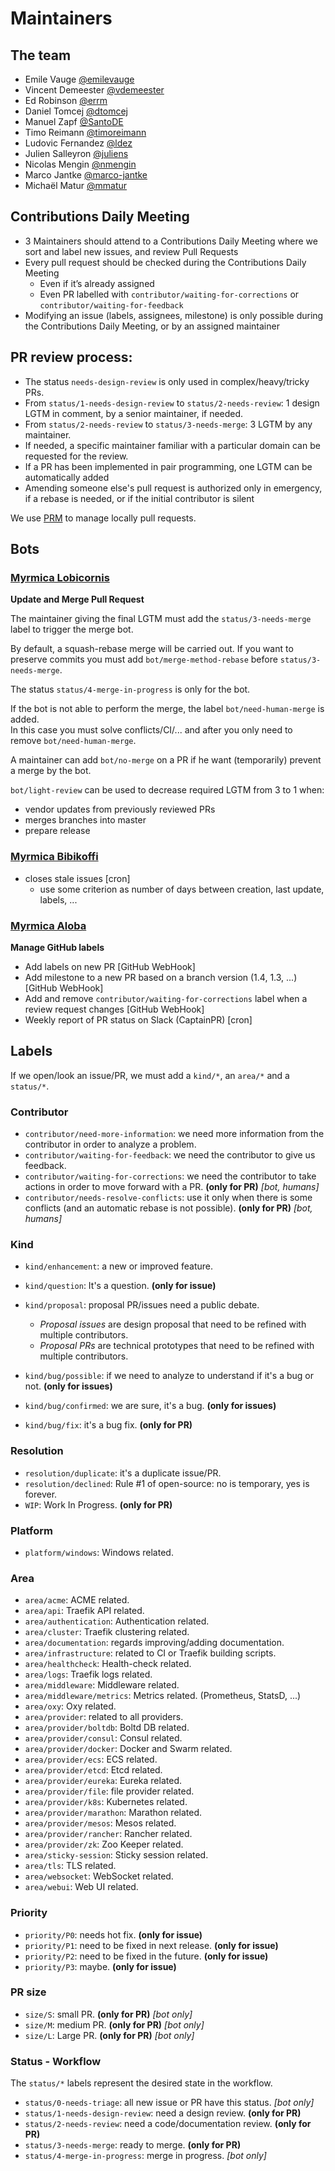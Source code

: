 # Maintainers

## The team

* Emile Vauge [@emilevauge](https://github.com/emilevauge)
* Vincent Demeester [@vdemeester](https://github.com/vdemeester)
* Ed Robinson [@errm](https://github.com/errm)
* Daniel Tomcej [@dtomcej](https://github.com/dtomcej)
* Manuel Zapf [@SantoDE](https://github.com/SantoDE)
* Timo Reimann [@timoreimann](https://github.com/timoreimann)
* Ludovic Fernandez [@ldez](https://github.com/ldez)
* Julien Salleyron [@juliens](https://github.com/juliens)
* Nicolas Mengin [@nmengin](https://github.com/nmengin)
* Marco Jantke [@marco-jantke](https://github.com/marco-jantke)
* Michaël Matur [@mmatur](https://github.com/mmatur)

## Contributions Daily Meeting

* 3 Maintainers should attend to a Contributions Daily Meeting where we sort and label new issues, and review Pull Requests
* Every pull request should be checked during the Contributions Daily Meeting
   * Even if it’s already assigned
   * Even PR labelled with `contributor/waiting-for-corrections` or `contributor/waiting-for-feedback`
* Modifying an issue (labels, assignees, milestone) is only possible during the Contributions Daily Meeting, or by an assigned maintainer

## PR review process:

* The status `needs-design-review` is only used in complex/heavy/tricky PRs.
* From `status/1-needs-design-review` to `status/2-needs-review`: 1 design LGTM in comment, by a senior maintainer, if needed.
* From `status/2-needs-review` to `status/3-needs-merge`: 3 LGTM by any maintainer.
* If needed, a specific maintainer familiar with a particular domain can be requested for the review.
* If a PR has been implemented in pair programming, one LGTM can be automatically added
* Amending someone else's pull request is authorized only in emergency, if a rebase is needed, or if the initial contributor is silent

We use [PRM](https://github.com/ldez/prm) to manage locally pull requests.


## Bots

### [Myrmica Lobicornis](https://github.com/containous/lobicornis/)

**Update and Merge Pull Request**

The maintainer giving the final LGTM must add the `status/3-needs-merge` label to trigger the merge bot.

By default, a squash-rebase merge will be carried out.
If you want to preserve commits you must add `bot/merge-method-rebase` before `status/3-needs-merge`.

The status `status/4-merge-in-progress` is only for the bot.

If the bot is not able to perform the merge, the label `bot/need-human-merge` is added.  
In this case you must solve conflicts/CI/... and after you only need to remove `bot/need-human-merge`.

A maintainer can add `bot/no-merge` on a PR if he want (temporarily) prevent a merge by the bot.

`bot/light-review` can be used to decrease required LGTM from 3 to 1 when:

- vendor updates from previously reviewed PRs
- merges branches into master
- prepare release


### [Myrmica Bibikoffi](https://github.com/containous/bibikoffi/)

* closes stale issues [cron]
    * use some criterion as number of days between creation, last update, labels, ...


### [Myrmica Aloba](https://github.com/containous/aloba)

**Manage GitHub labels**

* Add labels on new PR [GitHub WebHook]
* Add milestone to a new PR based on a branch version (1.4, 1.3, ...) [GitHub WebHook]
* Add and remove `contributor/waiting-for-corrections` label when a review request changes [GitHub WebHook]
* Weekly report of PR status on Slack (CaptainPR) [cron]


## Labels

If we open/look an issue/PR, we must add a `kind/*`, an `area/*` and a `status/*`.

### Contributor

* `contributor/need-more-information`: we need more information from the contributor in order to analyze a problem.
* `contributor/waiting-for-feedback`: we need the contributor to give us feedback.
* `contributor/waiting-for-corrections`: we need the contributor to take actions in order to move forward with a PR. **(only for PR)** _[bot, humans]_
* `contributor/needs-resolve-conflicts`: use it only when there is some conflicts (and an automatic rebase is not possible). **(only for PR)** _[bot, humans]_

### Kind

* `kind/enhancement`: a new or improved feature.
* `kind/question`: It's a question. **(only for issue)**
* `kind/proposal`: proposal PR/issues need a public debate.
  * _Proposal issues_ are design proposal that need to be refined with multiple contributors.
  * _Proposal PRs_ are technical prototypes that need to be refined with multiple contributors.

* `kind/bug/possible`: if we need to analyze to understand if it's a bug or not. **(only for issues)**
* `kind/bug/confirmed`: we are sure, it's a bug. **(only for issues)**
* `kind/bug/fix`: it's a bug fix. **(only for PR)**

### Resolution

* `resolution/duplicate`: it's a duplicate issue/PR.
* `resolution/declined`: Rule #1 of open-source: no is temporary, yes is forever.
* `WIP`: Work In Progress. **(only for PR)**

### Platform

* `platform/windows`: Windows related.

### Area

* `area/acme`: ACME related.
* `area/api`: Traefik API related.
* `area/authentication`: Authentication related.
* `area/cluster`: Traefik clustering related.
* `area/documentation`: regards improving/adding documentation.
* `area/infrastructure`: related to CI or Traefik building scripts.
* `area/healthcheck`: Health-check related.
* `area/logs`: Traefik logs related.
* `area/middleware`: Middleware related.
* `area/middleware/metrics`: Metrics related. (Prometheus, StatsD, ...)
* `area/oxy`: Oxy related.
* `area/provider`: related to all providers.
* `area/provider/boltdb`: Boltd DB related.
* `area/provider/consul`: Consul related.
* `area/provider/docker`: Docker and Swarm related.
* `area/provider/ecs`: ECS related.
* `area/provider/etcd`: Etcd related.
* `area/provider/eureka`: Eureka related.
* `area/provider/file`: file provider related.
* `area/provider/k8s`: Kubernetes related.
* `area/provider/marathon`: Marathon related.
* `area/provider/mesos`: Mesos related.
* `area/provider/rancher`: Rancher related.
* `area/provider/zk`: Zoo Keeper related.
* `area/sticky-session`: Sticky session related.
* `area/tls`: TLS related.
* `area/websocket`: WebSocket related.
* `area/webui`: Web UI related.

### Priority

* `priority/P0`: needs hot fix. **(only for issue)**
* `priority/P1`: need to be fixed in next release. **(only for issue)**
* `priority/P2`: need to be fixed in the future. **(only for issue)**
* `priority/P3`: maybe. **(only for issue)**

### PR size

* `size/S`: small PR. **(only for PR)** _[bot only]_
* `size/M`: medium PR. **(only for PR)** _[bot only]_
* `size/L`: Large PR. **(only for PR)** _[bot only]_

### Status - Workflow

The `status/*` labels represent the desired state in the workflow.

* `status/0-needs-triage`: all new issue or PR have this status. _[bot only]_
* `status/1-needs-design-review`: need a design review. **(only for PR)**
* `status/2-needs-review`: need a code/documentation review. **(only for PR)**
* `status/3-needs-merge`: ready to merge. **(only for PR)**
* `status/4-merge-in-progress`: merge in progress. _[bot only]_
